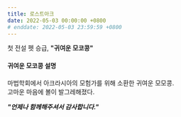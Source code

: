 ```yaml
---
title: 로스트아크
date: 2022-05-03 00:00:00 +0800
# enddate: 2022-05-03 23:59:59 +0800
---
```


첫 전설 펫 승급, **"귀여운 모코콩"**

#### 귀여운 모코콩 설명
마법학회에서 아크라시아의 모험가를 위해 소환한 귀여운 모모콩.  
고마운 마음에 볼이 발그레해졌다.

___"언제나 함께해주셔서 감사합니다."___
